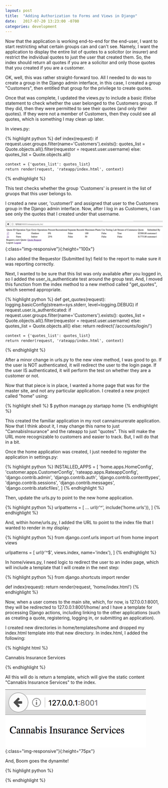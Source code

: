 ```yaml
---
layout: post
title:  "Adding Authorization to Forms and Views in Django"
date:   2017-07-20 13:23:00 -0700
categories: development
---
```

Now that the application is working end-to-end for the end-user, I want to start restricting what certain groups can and can't see. Namely, I want the application to display the entire list of quotes to a solicitor (or insurer) and restrict the individual quotes to just the user that created them. So, the index should return all quotes if you are a solicitor and only those quotes that you created if you are a customer. 

OK, well, this was rather straight-forward too. All I needed to do was to create a group in the Django admin interface, in this case, I created a group "Customers", then entitled that group for the privilege to create quotes. 

Once that was complete, I updated the views.py to include a basic if/else statement to check whether the user belonged to the Customers group. If they did, then they were permitted to see their quotes (and only their quotes). If they were not a member of Customers, then they could see all quotes, which is something I may clean up later. 

In views.py:

{% highlight python %}
def index(request):
    if request.user.groups.filter(name='Customers').exists():
        quotes_list = Quote.objects.all().filter(requestor = request.user.username)
    else:
        quotes_list = Quote.objects.all()

    context = {'quotes_list': quotes_list}
    return render(request, 'rateapp/index.html', context)
{% endhighlight %}

This test checks whether the group 'Customers' is present in the list of gruops that this user belongs to.

I created a new user, 'customer1' and assigned that user to the Customers group in the Django admin interface. Now, after I log in as Customers, I can see only the quotes that I created under that username. 

![Farm Rate Admin Parameters](/assets/quote_list2.png){:class="img-responsive"}{:height="100x"}

I also added the Requestor (Submitted by) field to the report to make sure it was reporting correctly. 

Next, I wanted to be sure that this list was only available after you logged in, so I added the user_is_authenticate test around the group test. And, I moved this function from the index method to a new method called "get_quotes", which seemed appropriate.

{% highlight python %}
def get_quotes(request):
    logging.basicConfig(stream=sys.stderr, level=logging.DEBUG)
    if request.user.is_authenticated:
        if request.user.groups.filter(name='Customers').exists():
            quotes_list = Quote.objects.all().filter(requestor = request.user.username)
        else:
            quotes_list = Quote.objects.all()
    else:
        return redirect('/accounts/login/')

    context = {'quotes_list': quotes_list}
    return render(request, 'rateapp/index.html', context)
{% endhighlight %}

After a minor change in urls.py to the new view method, I was good to go. If the user is NOT authenticated, it will redirect the user to the login page. If the user IS authenticated, it will perform the test on whether they are a customer or not.

Now that that piece is in place, I wanted a home page that was for the master site, and not any particular application. I created a new project called "home" using:

{% highlight shell %}
$ python manage.py startapp home
{% endhighlight %}

This created the familiar application in my root cannainsurerate application. Now that I think about it, I may change this name to just "CannabisInsurance" and the rateapp to just "quotes". This will make the URL more recognizable to customers and easier to track. But, I will do that in a bit. 

Once the home application was created, I just needed to register the application in settings.py:

{% highlight python %}
INSTALLED_APPS = [
    'home.apps.HomeConfig',
    'customer.apps.CustomerConfig',
    'rateapp.apps.RateappConfig',
    'django.contrib.admin',
    'django.contrib.auth',
    'django.contrib.contenttypes',
    'django.contrib.sessions',
    'django.contrib.messages',
    'django.contrib.staticfiles',
]
{% endhighlight %}

Then, update the urls.py to point to the new home application.

{% highlight python %}
urlpatterns = [
    ...
    url(r'^', include('home.urls')),
]
{% endhighlight %}

And, within home/urls.py, I added the URL to point to the index file that I wanted to render in my display:

{% highlight python %}
from django.conf.urls import url
from home import views

urlpatterns = [
    url(r'^$', views.index, name='index'),
]
{% endhighlight %}

In home/views.py, I need logic to redirect the user to an index page, which will include a template that I will create in the next step:

{% highlight python %}
from django.shortcuts import render

def index(request):
    return render(request, 'home/index.html')
{% endhighlight %}

Now, when a user comes to the main site, which, for now, is 127.0.0.1:8001, they will be redirected to 127.0.0.1:8001/home/ and I have a template for processing Django actions, including linking to the other applications (such as creating a quote, registering, logging in, or submitting an application).

I created new directories in home/templates/home and dropped my index.html template into that new directory. In index.html, I added the following:

{% highlight html %}
<!DOCTYPE HTML PUBLIC "-//W3C//DTD HTML 4.01//EN">
<html lang="en">
  <head>
    <title>Cannabis Insurance Services</title>
    <link rel="stylesheet" type="text/css" href="{{ STATIC_URL }}css/style.css" media="screen" />
  </head>
  <body>
    <p>Cannabis Insurance Services</p>
  </body>
</html>
{% endhighlight %}

All this will do is return a template, which will give the static content "Cannabis Insurance Services" to the index. 

![Home Screen](/assets/home_screen.png){:class="img-responsive"}{:height="75px"}

And, Boom goes the dynamite!




[Django Registration Form]:https://www.obeythetestinggoat.com/using-the-built-in-views-and-forms-for-new-user-registration-in-django.html

{% highlight python %}

{% endhighlight %}

